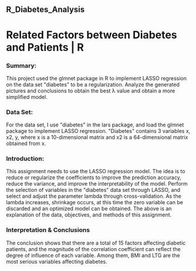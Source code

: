 ## R_Diabetes_Analysis
# Related Factors between Diabetes and Patients | R
 
### Summary:
This project used the glmnet package in R to implement LASSO regression on the data set "diabetes" to be a regularization. Analyze the generated pictures and conclusions to obtain the best λ value and obtain a more simplified model.
 
### Data Set: 
 For the data set, I use "diabetes" in the lars package, and load the glmnet package to implement LASSO regression. "Diabetes" contains 3 variables x, x2, y, where x is a 10-dimensional matrix and x2 is a 64-dimensional matrix obtained from x.
 
### Introduction: 
 This assignment needs to use the LASSO regression model. The idea is to reduce or regularize the coefficients to improve the prediction accuracy, reduce the variance, and improve the interpretability of the model. Perform the selection of variables in the "diabetes" data set through LASSO, and select and adjust the parameter lambda through cross-validation. As the lambda increases, shrinkage occurs, at this time the zero variable can be discarded and an optimized model can be obtained. The above is an explanation of the data, objectives, and methods of this assignment.
 
### Interpretation & Conclusions
The conclusion shows that there are a total of 15 factors affecting diabetic patients, and the magnitude of the correlation coefficient can reflect the degree of influence of each variable. Among them, BMI and LTG are the most serious variables affecting diabetes.
